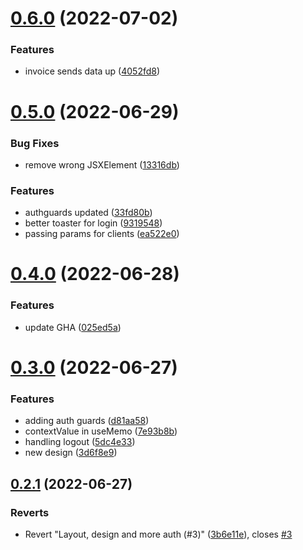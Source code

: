# [0.6.0](https://github.com/3h4x/invoice-app-web/compare/v0.5.0...v0.6.0) (2022-07-02)


### Features

* invoice sends data up ([4052fd8](https://github.com/3h4x/invoice-app-web/commit/4052fd8e142babecd4a952eb19821d7fcb5db84b))



# [0.5.0](https://github.com/3h4x/invoice-app-web/compare/v0.4.0...v0.5.0) (2022-06-29)


### Bug Fixes

* remove wrong JSXElement ([13316db](https://github.com/3h4x/invoice-app-web/commit/13316db1bbc3c8cb2637157a62d2c8c285edf8e8))


### Features

* authguards updated ([33fd80b](https://github.com/3h4x/invoice-app-web/commit/33fd80b3bfdd6a20c128459b218496d062c5d797))
* better toaster for login ([9319548](https://github.com/3h4x/invoice-app-web/commit/93195488e1457d79a0f961f5a8ad30f68aeb443f))
* passing params for clients ([ea522e0](https://github.com/3h4x/invoice-app-web/commit/ea522e09984f938a6e73d85e6bb2fb6b6685e986))



# [0.4.0](https://github.com/3h4x/invoice-app-web/compare/v0.3.0...v0.4.0) (2022-06-28)


### Features

* update GHA ([025ed5a](https://github.com/3h4x/invoice-app-web/commit/025ed5a246315d2e7cdb1b56cb2e6602b2ae7320))



# [0.3.0](https://github.com/3h4x/invoice-app-web/compare/v0.2.1...v0.3.0) (2022-06-27)


### Features

* adding auth guards ([d81aa58](https://github.com/3h4x/invoice-app-web/commit/d81aa58a3f43180084e14e8bd9d31801dd2bac09))
* contextValue in useMemo ([7e93b8b](https://github.com/3h4x/invoice-app-web/commit/7e93b8b96d3e6ac3ddab83d2869efea5542b58a5))
* handling logout ([5dc4e33](https://github.com/3h4x/invoice-app-web/commit/5dc4e3359b3f9c0796513ef615513e713a67369c))
* new design ([3d6f8e9](https://github.com/3h4x/invoice-app-web/commit/3d6f8e955e46be35e00d0b6fa0d38ee7f4dbe9c1))



## [0.2.1](https://github.com/3h4x/invoice-app-web/compare/v0.2.0...v0.2.1) (2022-06-27)


### Reverts

* Revert "Layout, design and more auth (#3)" ([3b6e11e](https://github.com/3h4x/invoice-app-web/commit/3b6e11e53dbe403d9a47ffe8bd11427204d06d11)), closes [#3](https://github.com/3h4x/invoice-app-web/issues/3)



